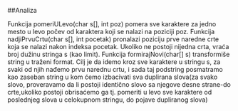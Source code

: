 ##Analiza

 Funkcija pomeriULevo(char s[], int poz) pomera sve karaktere za jedno mesto u levo počev od karaktera koji se nalazi na poziciji poz. Funkcija nadjiPrvuCrtu(char s[], int pocetak) pronalazi poziciju prve naredne crte koja se nalazi nakon indeksa pocetak. Ukoliko ne postoji nijedna crta, vraća broj dužinu stringa s (kao limit). Funkcija formirajNovi(char[] s) transformiše string u traženi format. Cilj je da idemo kroz sve karaktere u stringu s, za svaki od njih nađemo prvu narednu crtu, i sada taj podstring posmatramo kao zaseban string u kom ćemo izbacivati sva duplirana slova(za svako slovo, proveravamo da li postoji identično slovo sa njegove desne strane-do crte,ukoliko postoji obrisaćemo ga tj. pomeriti u levo sve karaktere od poslednjeg slova u celokupnom stringu, do pojave dupliranog slova)
